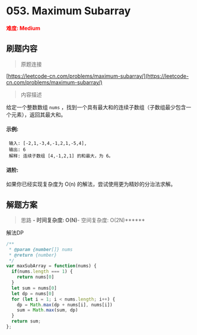 # 053. Maximum Subarray

**<font color=red>难度: Medium</font>**

## 刷题内容

> 原题连接

[https://leetcode-cn.com/problems/maximum-subarray/](https://leetcode-cn.com/problems/maximum-subarray/)

> 内容描述

给定一个整数数组 `nums` ，找到一个具有最大和的连续子数组（子数组最少包含一个元素），返回其最大和。

#### 示例:
     
     输入: [-2,1,-3,4,-1,2,1,-5,4],
     输出: 6
     解释: 连续子数组 [4,-1,2,1] 的和最大，为 6。
     
#### 进阶:

如果你已经实现复杂度为 O(n) 的解法，尝试使用更为精妙的分治法求解。

## 解题方案

> 思路 
******- 时间复杂度: O(N)******- 空间复杂度: O(2N)******


解法DP

```javascript
/**
 * @param {number[]} nums
 * @return {number}
 */
var maxSubArray = function(nums) {
  if(nums.length === 1) {
    return nums[0]
  }
  let sum = nums[0]
  let dp = nums[0]
  for (let i = 1; i < nums.length; i++) {
    dp = Math.max(dp + nums[i], nums[i])
    sum = Math.max(sum, dp)
  }
  return sum;
};
```

